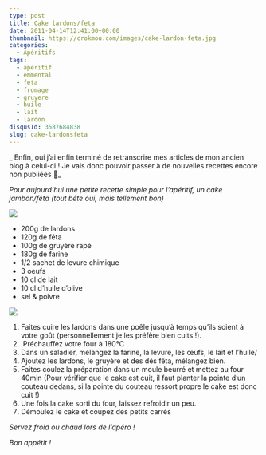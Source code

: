 ```yaml
---
type: post
title: Cake lardons/feta
date: 2011-04-14T12:41:00+00:00
thumbnail: https://crokmou.com/images/cake-lardon-feta.jpg
categories:
  - Apéritifs
tags:
  - aperitif
  - emmental
  - feta
  - fromage
  - gruyere
  - huile
  - lait
  - lardon
disqusId: 3587684838
slug: cake-lardonsfeta
---
```


_ Enfin, oui j’ai enfin terminé de retranscrire mes articles de mon ancien blog à celui-ci ! Je vais donc pouvoir passer à de nouvelles recettes encore non publiées 🙂_

_Pour aujourd’hui une petite recette simple pour l’apéritif, un cake jambon/fêta (tout bête oui, mais tellement bon)_

[![](http://3.bp.blogspot.com/-ui2XYIFexSo/TabbfqjXf3I/AAAAAAAAAEg/Bv0dl1RQBuY/s320/6+%25C3%25A0+8+personnes.jpg)](http://3.bp.blogspot.com/-ui2XYIFexSo/TabbfqjXf3I/AAAAAAAAAEg/Bv0dl1RQBuY/s1600/6+%25C3%25A0+8+personnes.jpg)

*   200g de lardons
*   120g de fêta
*   100g de gruyère rapé
*   180g de farine
*   1/2 sachet de levure chimique
*   3 oeufs
*   10 cl de lait
*   10 cl d’huile d’olive
*   sel & poivre

[![](http://4.bp.blogspot.com/-jD2raKy-t_w/Tabb3lV3eGI/AAAAAAAAAEk/G2RYajmhinM/s320/preparation.jpg)](http://4.bp.blogspot.com/-jD2raKy-t_w/Tabb3lV3eGI/AAAAAAAAAEk/G2RYajmhinM/s1600/preparation.jpg)

1.  Faites cuire les lardons dans une poêle jusqu’à temps qu’ils soient à votre goût (personnellement je les préfère bien cuits !).
2.   Préchauffez votre four à 180°C
3.  Dans un saladier, mélangez la farine, la levure, les œufs, le lait et l’huile/
4.  Ajoutez les lardons, le gruyère et des dés fêta, mélangez bien.
5.  Faites coulez la préparation dans un moule beurré et mettez au four 40min (Pour vérifier que le cake est cuit, il faut planter la pointe d’un couteau dedans, si la pointe du couteau ressort propre le cake est donc cuit !)
6.  Une fois la cake sorti du four, laissez refroidir un peu.
7.  Démoulez le cake et coupez des petits carrés

_Servez froid ou chaud lors de l’apéro !_

_Bon appétit !_